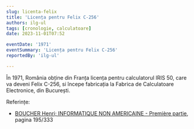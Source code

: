 ```yaml
---
slug: licenta-felix
title: 'Licența pentru Felix C-256'
authors: ilg-ul
tags: [cronologie, calculatoare]
date: 2023-11-01T07:52

eventDate: '1971'
eventSummary: 'Licența pentru Felix C-256'
reportedBy: 'ilg-ul'

---
```


În 1971, România obține din Franța licența pentru calculatorul IRIS 50,
care va deveni Felix C-256, si începe fabricația la Fabrica de Calculatoare Electronice, din București.

Referințe:

- [BOUCHER Henri; INFORMATIQUE NON AMERICAINE - Première partie](http://www.aconit.org/histoire/iga_boucher/pdf/Vol_E_700-745.pdf), pagina 195/333

